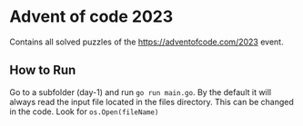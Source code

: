 # Advent of code 2023

Contains all solved puzzles of the https://adventofcode.com/2023 event.

## How to Run

Go to a subfolder (day-1) and run `go run main.go`.
By the default it will always read the input file located in the files directory. This can be changed in the code. Look for `os.Open(fileName)`